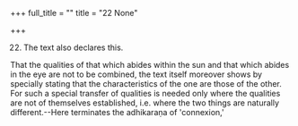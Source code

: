 +++
full_title = ""
title = "22 None"

+++


22. The text also declares this.

That the qualities of that which abides within the sun and that which abides in the eye are not to be combined, the text itself moreover shows by specially stating that the characteristics of the one are those of the other. For such a special transfer of qualities is needed only where the qualities are not of themselves established, i.e. where the two things are naturally different.--Here terminates the adhikaraṇa of 'connexion,'


